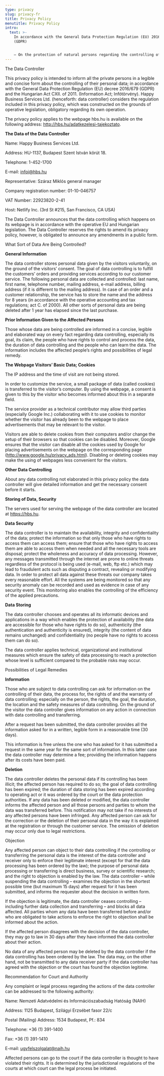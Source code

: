 ```yaml
---
type: privacy
slug: privacy-fr
title: Privacy Policy
menutitle: Privacy Policy
intro:
  text: >-
    In accordance with the General Data Protection Regulation (EU) 2016/679
    (GDPR)


    – On the protection of natural persons regarding the controlling of their personal data, and on the freedom of transfer of these data in the EU –
---
```

The Data Controller

This privacy policy is intended to inform all the private persons in a legible and concise form about the controlling of their personal data; in accordance with the General Data Protection Regulation (EU) decree 2016/679 (GDPR) and the Hungarian Act CXII. of 2011. (Information Act; Infótörvény). Happy Business Services Ltd. (henceforth: data controller) considers the regulation included in this privacy policy, which was constructed on the grounds of operative legislation, obligatory regarding its own operation.

The privacy policy applies to the webpage hbs.hu is available on the following address: http://hbs.hu/adatkezelesi-tajekoztato.

**The Data of the Data Controller**

Name: Happy Business Services Ltd.

Address: HU-1137, Budapest Szent István körút 18.

Telephone: 1-452-1700

E-mail: infoi@hbs.hu

Representative: Száraz Miklós general manager

Company registration number: 01-10-046757

VAT Number: 22923820-2-41

Host: Netlify Inc. (3rd St #215, San Francisco, CA USA)

The Data Controller announces that the data controlling which happens on its webpage is in accordance with the operative EU and Hungarian legislation. The Data Controller reserves the rights to amend its privacy policy, however, is obligated to announce any amendments in a public form.

What Sort of Data Are Being Controlled?

**General Information**

The data controller stores personal data given by the visitors voluntarily, on the ground of the visitors’ consent. The goal of data controlling is to fulfill the customers’ orders and providing services according to our customer service. The following personal data are collected and controlled: last name, first name, telephone number, mailing address, e-mail address, billing address (if it is different to the mailing address). In case of an order and a customer relationship, the service has to store the name and the address for 8 years (in accordance with the operative accounting and tax regulations; act C. of 2000). All other sorts of personal data are being deleted after 1 year has elapsed since the last purchase.

**Prior Information Given to the Affected Persons**

Those whose data are being controlled are informed in a concise, legible and elaborated way on every fact regarding data controlling, especially its goal, its claim, the people who have rights to control and process the data, the duration of data controlling and the people who can learn the data. The information includes the affected people’s rights and possibilities of legal remedy.

**The Webpage Visitors’ Basic Data; Cookies**

The IP address and the time of visit are not being stored.

In order to customize the service, a small package of data (called cookies) is transferred to the visitor’s computer. By using the webpage, a consent is given to this by the visitor who becomes informed about this in a separate field.

The service provider as a technical contributor may allow third parties (especially Google Inc.) collaborating with it to use cookies to monitor whether the visitor has already been to the webpage to place advertisements that may be relevant to the visitor.

Visitors are able to delete cookies from their computers and/or change the setup of their browsers so that cookies can be disabled. Moreover, Google ensures that the visitor can disable all the cookies used by Google for placing advertisements on the webpage on the corresponding page (http://www.google.hu/privacy_ads.html). Disabling or deleting cookies may make the using of webpages less convenient for the visitors.

**Other Data Controlling**

About any data controlling not elaborated in this privacy policy the data controller will give detailed information and get the necessary consent before it starts.

**Storing of Data, Security**

The servers used for serving the webpage of the data controller are located at https://hbs.hu.

**Data Security**

The data controller is to maintain the availability, integrity and confidentiality of the data; protect the information so that only those who have rights to access them can access them; ensure that those who have rights to access them are able to access them when needed and all the necessary tools are disposal; protect the wholeness and accuracy of data processing. However, any messages transmitted through the internet are prone to online threats regardless of the protocol is being used (e-mail, web, ftp etc.) which may lead to fraudulent acts such as disputing a contract, revealing or modifying data. In order to protect all data against these threats our company takes every reasonable effort. All the systems are being monitored so that any security anomaly can be recorded and used as evidence in case of any security event. This monitoring also enables the controlling of the efficiency of the applied precautions.

**Data Storing**

The data controller chooses and operates all its informatic devices and applications in a way which enables the protection of availability (the data are accessible for those who have rights to do so), authenticity (the authentication and authenticity is ensured), integrity (the content of data remains unchanged) and confidentiality (no people have no rights to access them can do so).

The data controller applies technical, organizational and institutional measures which ensure the safety of data processing to reach a protection whose level is sufficient compared to the probable risks may occur.

Possibilities of Legal Remedies

**Information**

Those who are subject to data controlling can ask for information on the controlling of their data, the process for, the rights of and the warranty of data controlling; especially on the person, the rights, the goal, the duration, the location and the safety measures of data controlling. On the ground of the visitor the data controller gives information on any action in connection with data controlling and transferring.

After a request has been submitted, the data controller provides all the information asked for in a written, legible form in a reasonable time (30 days).

This information is free unless the one who has asked for it has submitted a request in the same year for the same sort of information. In this latter case the data controller may determine a fee; providing the information happens after its costs have been paid.

**Deletion**

The data controller deletes the personal data if its controlling has been illicit; the affected person has required to do so; the goal of data controlling has been expired; the duration of data storing has been expired according to operating act or it was ordered by the court or the data protection authorities. If any data has been deleted or modified, the data controller informs the affected person and all those persons and parties to whom the data was transferred before. This notification may not take if no interests of any affected persons have been infringed. Any affected person can ask for the correction or the deletion of their personal data in the way it is explained at the registration or through the customer service. The omission of deletion may occur only due to legal restrictions.

Objection

Any affected person can object to their data controlling if the controlling or transferring the personal data is the interest of the data controller and receiver only to enforce their legitimate interest (except for that the data processing has been ordered by the law); the purpose of personal data processing or transferring is direct business, survey or scientific research; and the right to objection is enabled by the law. The data controller – while suspending the data controlling – examines the objection in the shortest possible time (but maximum 15 days) after request for it has been submitted, and informs the requester about the decision in written form.

If the objection is legitimate, the data controller ceases controlling – including further data collection and transferring – and blocks all data affected. All parties whom any data have been transferred before and/or who are obligated to take actions to enforce the right to objection shall be informed about the action.

If the affected person disagrees with the decision of the data controller, they may go to law in 30 days after they have informed the data controller about their action.

No data of any affected person may be deleted by the data controller if the data controlling has been ordered by the law. The data may, on the other hand, not be transmitted to any data receiver party if the data controller has agreed with the objection or the court has found the objection legitime.

Recommendation for Court and Authority

Any complaint or legal process regarding the actions of the data controller can be addressed to the following authority: 

Name: Nemzeti Adatvédelmi és Információszabadság Hatóság (NAIH)

Address: 1125 Budapest, Szilágyi Erzsébet fasor 22/c

Postal (Mailing) Address: 1534 Budapest, Pf.: 834

Telephone: +36 (1) 391-1400

Fax: +36 (1) 391-1410

E-mail: ugyfelszolgalat@naih.hu

Affected persons can go to the court if the data controller is thought to have violated their rights. It is determined by the jurisdictional regulations of the courts at which court can the legal process be initiated.